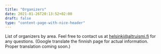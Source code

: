 ```yaml
---
title: "Organizers"
date: 2021-01-26T20:13:52+02:00
draft: false
type: "content-page-with-nice-header"
---
```



List of organizers by area. Feel free to contact us at helsinki@altruismi.fi for any questions. (Google translate the finnish page for actual information. Proper translation coming soon.)
